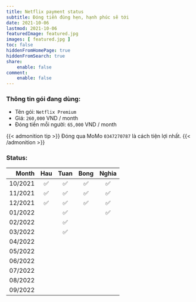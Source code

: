 ```yaml
---
title: Netflix payment status
subtitle: Đóng tiền đúng hẹn, hạnh phúc sẽ tới
date: 2021-10-06
lastmod: 2021-10-06
featuredImage: featured.jpg
images: [ featured.jpg ]
toc: false
hiddenFromHomePage: true
hiddenFromSearch: true
share:
    enable: false
comment:
    enable: false
---
```


### Thông tin gói đang dùng:

* Tên gói: `Netflix Premium`
* Giá: `260,000` VND / month
* Đóng tiền mỗi người: `65,000` VND / month

{{< admonition tip >}}
Đóng qua MoMo `0347270787` là cách tiện lợi nhất.
{{< /admonition >}}

### Status:

| Month   | Hau  | Tuan | Bong | Nghia |
| ------: | :--: | :--: | :--: | :---: |
| 10/2021 |  ✅  | ✅   | ✅   |  ✅   |
| 11/2021 |  ✅  | ✅   | ✅   |  ✅   |
| 12/2021 |  ✅  | ✅   | ✅   |  ✅   |
| 01/2022 |      | ✅   |     |  ✅   |
| 02/2022 |      | ✅   |      |      |
| 03/2022 |      | ✅   |      |      |
| 04/2022 |      |     |      |       |
| 05/2022 |      |     |      |       |
| 06/2022 |      |     |      |       |
| 07/2022 |      |     |      |       |
| 08/2022 |      |     |      |       |
| 09/2022 |      |     |      |       |
